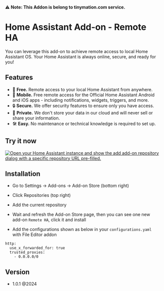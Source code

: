 ⚠️ **Note: This Addon is belong to tinymation.com service.**

# Home Assistant Add-on - Remote HA

You can leverage this add-on to achieve remote access to local Home Assistant OS. Your Home Assistant is always online, secure, and ready for you!

## Features
- 🚀 **Free.** Remote access to your local Home Assistant from anywhere.
- 📱 **Mobile.** Free remote access for the Official Home Assistant Android and iOS apps - including notifications, widgets, triggers, and more.
- 🔒 **Secure.** We offer security features to ensure only you have access.
- 🔭 **Private.** We don't store your data in our cloud and will never sell or share your information.
- 🛠️ **Easy.** No maintenance or technical knowledge is required to set up.

## Try it now
[![Open your Home Assistant instance and show the add add-on repository dialog with a specific repository URL pre-filled.](https://my.home-assistant.io/badges/supervisor_add_addon_repository.svg)](https://my.home-assistant.io/redirect/supervisor_add_addon_repository/?repository_url=https%3A%2F%2Fgithub.com%2Fkhongpt%2FRemote-HA.git)

## Installation
- Go to Settings -> Add-ons -> Add-on Store (bottom right)

- Click Repositories (top right)

- Add the current repository 

- Wait and refresh the Add-on Store page, then you can see one new add-on `Remote HA`, click it and install

- Add the configurations shown as below in your `configurations.yaml` with File Editor addon
```
http:
  use_x_forwarded_for: true
  trusted_proxies:
    - 0.0.0.0/0
```
## Version
- 1.0.1 @2024

